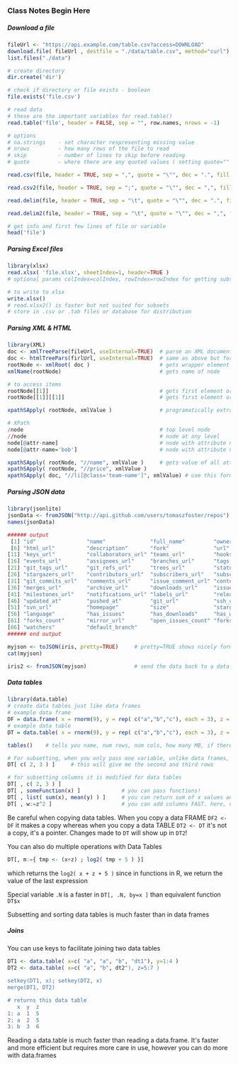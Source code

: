 
### Class Notes Begin Here

##### Download a file
``` r
fileUrl <- "https://api.example.com/table.csv?access=DOWNLOAD"
download.file( fileUrl , destfile = "./data/table.csv", method="curl")
list.files("./data")

# create directory
dir.create('dir')

# check if directory or file exists - boolean
file.exists('file.csv')

# read data
# these are the important variables for read.table()
read.table('file', header = FALSE, sep = "", row.names, nrows = -1)

# options
# na.strings 	- set character respresenting missing value
# nrows 		- how many rows of the file to read
# skip 			- number of lines to skip before reading
# quote 		- where there are any quoted values ( setting quote="" solves a lot of problems usually )

read.csv(file, header = TRUE, sep = ",", quote = "\"", dec = ".", fill = TRUE, comment.char = "", ...)

read.csv2(file, header = TRUE, sep = ";", quote = "\"", dec = ",", fill = TRUE, comment.char = "", ...)

read.delim(file, header = TRUE, sep = "\t", quote = "\"", dec = ".", fill = TRUE, comment.char = "", ...)

read.delim2(file, header = TRUE, sep = "\t", quote = "\"", dec = ",", fill = TRUE, comment.char = "", ...)

# get info and first few lines of file or variable
head('file')
```
##### Parsing Excel files
``` r
library(xlsx)
read.xlsx( 'file.xlsx', sheetIndex=1, header=TRUE )
# optional params colIndex=colIndex, rowIndex=rowIndex for getting subset

# to write to xlsx
write.xlsx()
# read.xlsx2() is faster but not suited for subsets
# store in .csv or .tab files or database for distribution
```
##### Parsing XML & HTML
``` r
library(XML)
doc <- xmlTreeParse(fileUrl, useInternal=TRUE)	# parse an XML document
doc <- htmlTreePars(firlUrl, useInternal=TRUE) 	# same as above but for HTML file
rootNode <- xmlRoot( doc ) 						# gets wrapper element
xmlName(rootNode) 								# gets name of node

# to access items
rootNode[[1]]									# gets first element or array
rootNode[[1]][[1]]								# gets first element or array, then first sub element or array

xpathSApply( rootNode, xmlValue )				# programatically extract parts of a file

# XPath
/node 											# top level node
//node 											# node at any level
node[@attr-name] 								# node with attribute name
node[@attr-name='bob'] 							# node with attribute name attr-name = "bob"

xpathSApply( rootNode, "//name", xmlValue )		# gets value of all attributes with name of "name"
xpathSApply( rootNode, "//price", xmlValue )
xpathSApply( doc, "//li[@class='team-name']", xmlValue) # use this format to parse HTML
```
##### Parsing JSON data
``` r
library(jsonlite)
jsonData <- fromJSON("http://api.github.com/users/tomaszfoster/repos")
names(jsonData)

###### output
 [1] "id"                "name"              "full_name"         "owner"             "private"          
 [6] "html_url"          "description"       "fork"              "url"               "forks_url"        
[11] "keys_url"          "collaborators_url" "teams_url"         "hooks_url"         "issue_events_url" 
[16] "events_url"        "assignees_url"     "branches_url"      "tags_url"          "blobs_url"        
[21] "git_tags_url"      "git_refs_url"      "trees_url"         "statuses_url"      "languages_url"    
[26] "stargazers_url"    "contributors_url"  "subscribers_url"   "subscription_url"  "commits_url"      
[31] "git_commits_url"   "comments_url"      "issue_comment_url" "contents_url"      "compare_url"      
[36] "merges_url"        "archive_url"       "downloads_url"     "issues_url"        "pulls_url"        
[41] "milestones_url"    "notifications_url" "labels_url"        "releases_url"      "created_at"       
[46] "updated_at"        "pushed_at"         "git_url"           "ssh_url"           "clone_url"        
[51] "svn_url"           "homepage"          "size"              "stargazers_count"  "watchers_count"   
[56] "language"          "has_issues"        "has_downloads"     "has_wiki"          "has_pages"        
[61] "forks_count"       "mirror_url"        "open_issues_count" "forks"             "open_issues"      
[66] "watchers"          "default_branch"   
###### end output

myjson <- toJSON(iris, pretty=TRUE)		# pretty=TRUE shows nicely formatted JSON
cat(myjson)

iris2 <- fromJSON(myjson) 				# send the data back to a data.frame from a json file
```
##### Data tables
``` r
library(data.table)
# create data tables just like data frames
# example data frame
DF = data.frame( x = rnorm(9), y = rep( c("a","b","c"), each = 3), z = rnorm(9) )
# example data table
DT = data.table( x = rnorm(9), y = rep( c("a","b","c"), each = 3), z = rnorm(9) )

tables() 	# tells you name, num rows, num cols, how many MB, if there is a key

# For subsetting, when you only pass one variable, unlike data frames, it will use that value for number of rows
DT[ c( 2, 3 ) ] 	# this will give me the second and third rows

# for subsetting columns it is modified for data tables
DT[ , c( 2, 3 ) ]
DT[ , someFunction(x) ]				# you can pass functions!
DT[ , list( sum(x), mean(y) ) ]		# you can return sum of x values and mean of y values
DT[ , w:=z^2 ]						# you can add columns FAST. here, new w columns = square of z values
```
Be careful when copying data tables. When you copy a data FRAME `DF2 <- DF` it makes a copy whereas
when you copy a data TABLE `DT2 <- DT` it's not a copy, it's a pointer. Changes made to `DT` will show up in `DT2`!

You can also do multiple operations with Data Tables
``` r
DT[, m:={ tmp <- (x+z) ; log2( tmp + 5 ) }]
```
which returns the `log2( x + z + 5 )` since in functions in R, we return the value of the last expression

Special variable `.N` is a faster in `DT[, .N, by=x ]` than equivalent function `DT$x`

Subsetting and sorting data tables is much faster than in data frames

##### Joins
You can use keys to facilitate joining two data tables
``` r
DT1 <- data.table( x=c( "a", "a", "b", "dt1"), y=1:4 )
DT2 <- data.table( x=c( "a", "b", dt2"), z=5:7 )

setkey(DT1, x); setkey(DT2, x)
merge(DT1, DT2)

# returns this data table
   x  y  z
1: a  1  5
2: a  2  5
3: b  3  6
```
Reading a data.table is much faster than reading a data.frame. It's faster and more efficient but requires
more care in use, however you can do more with data.frames